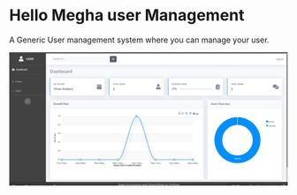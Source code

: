 # Hello Megha user Management 
A Generic User management system where you can manage your user.

![](dashboard.png)

